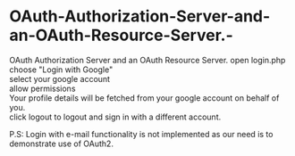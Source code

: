 # OAuth-Authorization-Server-and-an-OAuth-Resource-Server.-
OAuth Authorization Server and an OAuth Resource Server. 
open login.php <br>
choose "Login with Google" <br>
select your google account <br>
allow permissions <br>
Your profile details will be fetched from your google account on behalf of you. <br>
click logout to logout and sign in with a different account.<br>

P.S: Login with e-mail functionality is not implemented as our need is to demonstrate use of OAuth2. 
